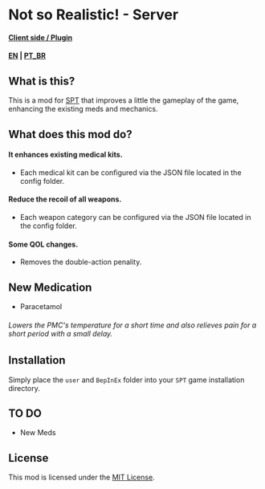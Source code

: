 # Not so Realistic! - Server

#### [Client side / Plugin]()
#### [EN](README.md) | [PT_BR](README_BR.md)

## What is this?

This is a mod for [SPT](https://www.sp-tarkov.com "The main goal of the project is to provide a single-player offline experience with ready-to-use progression for the official BSG client. Now you can play Escape From Tarkov while waiting for their servers to come back online, when you're offline, or if you need a break from cheaters.") that improves a little the gameplay of the game, enhancing the existing meds and mechanics.

## What does this mod do?

#### It enhances existing medical kits.

- Each medical kit can be configured via the JSON file located in the config folder.

#### Reduce the recoil of all weapons.

- Each weapon category can be configured via the JSON file located in the config folder.

#### Some QOL changes.

- Removes the double-action penality.

## New Medication

- Paracetamol  
###### Lowers the PMC's temperature for a short time and also relieves pain for a short period with a small delay.

## Installation

Simply place the `user` and `BepInEx` folder into your `SPT` game installation directory.

## TO DO

- New Meds

## License

This mod is licensed under the [MIT License](LICENSE).
